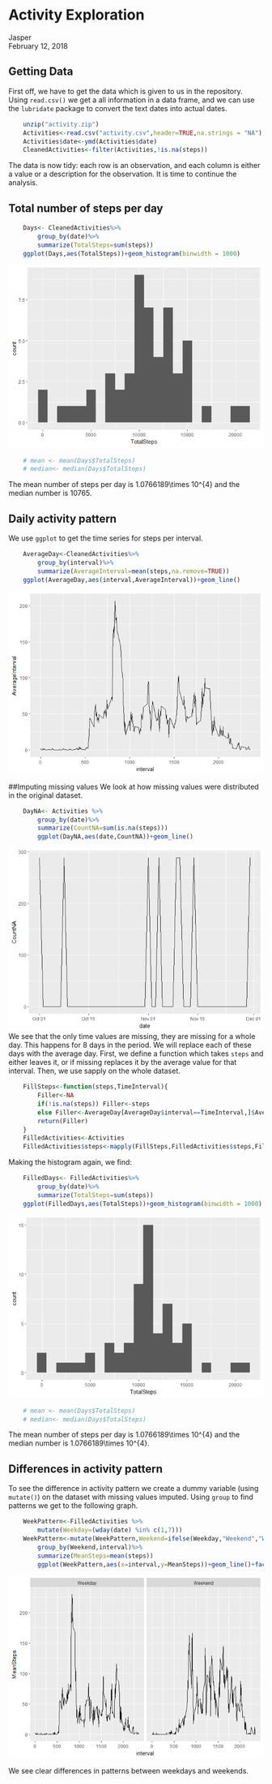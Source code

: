 # Activity Exploration
Jasper  
February 12, 2018



## Getting Data

First off, we have to get the data which is given to us in the repository.
Using `read.csv()` we get a all information in a data frame, and we can use the `lubridate` package to convert the text dates into actual dates.

```r
    unzip("activity.zip")
    Activities<-read.csv("activity.csv",header=TRUE,na.strings = "NA")
    Activities$date<-ymd(Activities$date)
    CleanedActivities<-filter(Activities,!is.na(steps))
```

The data is now tidy: each row is an observation, and each column is either a value or a description for the observation. It is time to continue the analysis.

## Total number of steps per day


```r
    Days<- CleanedActivities%>%
        group_by(date)%>%
        summarize(TotalSteps=sum(steps))
    ggplot(Days,aes(TotalSteps))+geom_histogram(binwidth = 1000)
```

![](PA1_template_files/figure-html/histogram-1.png)<!-- -->

```r
    # mean <- mean(Days$TotalSteps)
    # median<- median(Days$TotalSteps)
```
The mean number of steps per day is 1.0766189\times 10^{4} and the median number is 10765. 

## Daily activity pattern
We use `ggplot` to get the time series for steps per interval.

```r
    AverageDay<-CleanedActivities%>%
        group_by(interval)%>%
        summarize(AverageInterval=mean(steps,na.remove=TRUE))
    ggplot(AverageDay,aes(interval,AverageInterval))+geom_line()
```

![](PA1_template_files/figure-html/timeseries_average_interval-1.png)<!-- -->

##Imputing missing values
We look at how  missing values were distributed in the original dataset.

```r
    DayNA<- Activities %>%
        group_by(date)%>%
        summarize(CountNA=sum(is.na(steps)))
        ggplot(DayNA,aes(date,CountNA))+geom_line()
```

![](PA1_template_files/figure-html/missing_values-1.png)<!-- -->
We see that the only time values are missing, they are missing for a whole day. This happens for 8 days in the period. We will replace each of these days with the average day. 
First, we define a function which takes `steps` and either leaves it, or if missing replaces it by the average value for that interval.
Then, we use sapply on the whole dataset.

```r
    FillSteps<-function(steps,TimeInterval){
        Filler<-NA
        if(!is.na(steps)) Filler<-steps
        else Filler<-AverageDay[AverageDay$interval==TimeInterval,]$AverageInterval
        return(Filler)
    }
    FilledActivities<-Activities
    FilledActivities$steps<-mapply(FillSteps,FilledActivities$steps,FilledActivities$interval)
```
Making the histogram again, we find:

```r
    FilledDays<- FilledActivities%>%
        group_by(date)%>%
        summarize(TotalSteps=sum(steps))
    ggplot(FilledDays,aes(TotalSteps))+geom_histogram(binwidth = 1000)
```

![](PA1_template_files/figure-html/histogram_filled_data-1.png)<!-- -->

```r
    # mean <- mean(Days$TotalSteps)
    # median<- median(Days$TotalSteps)
```
The mean number of steps per day is 1.0766189\times 10^{4} and the median number is 1.0766189\times 10^{4}. 

## Differences in activity pattern 
To see the difference in activity pattern we create a dummy variable (using `mutate()`) on the dataset with missing values imputed. Using `group` to find patterns we get to the following graph.

```r
    WeekPattern<-FilledActivities %>%
        mutate(Weekday=(wday(date) %in% c(1,7)))
    WeekPattern<-mutate(WeekPattern,Weekend=ifelse(Weekday,"Weekend","Weekday"))%>%
        group_by(Weekend,interval)%>%
        summarize(MeanSteps=mean(steps))
        ggplot(WeekPattern,aes(x=interval,y=MeanSteps))+geom_line()+facet_wrap(~Weekend)
```

![](PA1_template_files/figure-html/Weekdays-1.png)<!-- -->

We see clear differences in patterns between weekdays and weekends.









